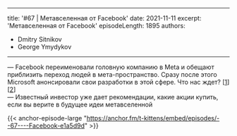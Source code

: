 
---
title: '#67 | Метавселенная от Facebook'
date: 2021-11-11
excerpt: 'Метавселенная от Facebook'
episodeLength: 1895
authors:
  - Dmitry Sitnikov
  - George Ymydykov
---

— Facebook переименовали головную компанию в Meta и обещают приблизить переход людей в мета-пространство.
Сразу после этого Microsoft анонсировали свои разработки в этой сфере.
Что нас ждет? [[1](https://tech.fb.com/connect-2021-our-vision-for-the-metaverse/)] [[2](https://www.theverge.com/2021/11/2/22758974/microsoft-teams-metaverse-mesh-3d-avatars-meetings-features)]<br/>
— Известный инвестор уже дает рекомендации, какие акции купить, если вы верите в будущее идеи метавселенной 

{{< anchor-episode-large "https://anchor.fm/t-kittens/embed/episodes/--67----Facebook-e1a5d9d" >}}

